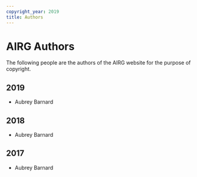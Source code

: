 ```yaml
---
copyright_year: 2019
title: Authors
---
```


AIRG Authors
============


The following people are the authors of the AIRG website for the purpose
of copyright.


2019
----

* Aubrey Barnard


2018
----

* Aubrey Barnard


2017
----

* Aubrey Barnard
